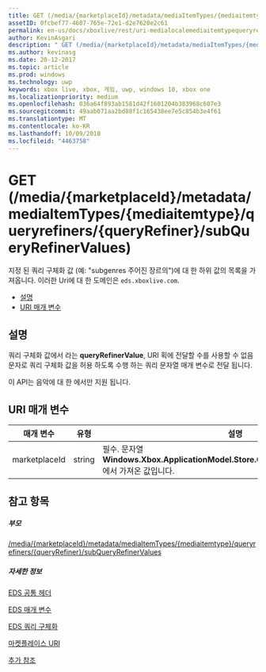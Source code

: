 ```yaml
---
title: GET (/media/{marketplaceId}/metadata/mediaItemTypes/{mediaitemtype}/queryrefiners/{queryRefiner}/subQueryRefinerValues)
assetID: 0fcbef77-4607-765e-72e1-d2e7620e2c61
permalink: en-us/docs/xboxlive/rest/uri-medialocalemediaitemtypequeryrefinersubqueryrefinervaluesget.html
author: KevinAsgari
description: " GET (/media/{marketplaceId}/metadata/mediaItemTypes/{mediaitemtype}/queryrefiners/{queryRefiner}/subQueryRefinerValues)"
ms.author: kevinasg
ms.date: 20-12-2017
ms.topic: article
ms.prod: windows
ms.technology: uwp
keywords: xbox live, xbox, 게임, uwp, windows 10, xbox one
ms.localizationpriority: medium
ms.openlocfilehash: 036a64f893ab1581d42f1601204b383968c607e3
ms.sourcegitcommit: 49aab071aa2bd88f1c165438ee7e5c854b3e4f61
ms.translationtype: MT
ms.contentlocale: ko-KR
ms.lasthandoff: 10/09/2018
ms.locfileid: "4463758"
---
```

# <a name="get-mediamarketplaceidmetadatamediaitemtypesmediaitemtypequeryrefinersqueryrefinersubqueryrefinervalues"></a>GET (/media/{marketplaceId}/metadata/mediaItemTypes/{mediaitemtype}/queryrefiners/{queryRefiner}/subQueryRefinerValues)
지정 된 쿼리 구체화 값 (예: "subgenres 주어진 장르의")에 대 한 하위 값의 목록을 가져옵니다. 이러한 Uri에 대 한 도메인은 `eds.xboxlive.com`.
 
  * [설명](#ID4EV)
  * [URI 매개 변수](#ID4EDB)
 
<a id="ID4EV"></a>

 
## <a name="remarks"></a>설명
 
쿼리 구체화 값에서 라는 **queryRefinerValue**, URI 획에 전달할 수를 사용할 수 없음 문자로 쿼리 구체화 값을 허용 하도록 수행 하는 쿼리 문자열 매개 변수로 전달 됩니다.
 
이 API는 음악에 대 한 에서만 지원 됩니다.
  
<a id="ID4EDB"></a>

 
## <a name="uri-parameters"></a>URI 매개 변수
 
| 매개 변수| 유형| 설명| 
| --- | --- | --- | 
| marketplaceId| string| 필수. 문자열 <b>Windows.Xbox.ApplicationModel.Store.Configuration.MarketplaceId</b>에서 가져온 값입니다.| 
  
<a id="ID4EOB"></a>

 
## <a name="see-also"></a>참고 항목
 
<a id="ID4EQB"></a>

 
##### <a name="parent"></a>부모 

[/media/{marketplaceId}/metadata/mediaItemTypes/{mediaitemtype}/queryrefiners/{queryRefiner}/subQueryRefinerValues](uri-medialocalemediaitemtypequeryrefinersubqueryrefinervalues.md)

  
<a id="ID4E1B"></a>

 
##### <a name="further-information"></a>자세한 정보 

[EDS 공통 헤더](../../additional/edscommonheaders.md)

 [EDS 매개 변수](../../additional/edsparameters.md)

 [EDS 쿼리 구체화](../../additional/edsqueryrefiners.md)

 [마켓플레이스 URI](atoc-reference-marketplace.md)

 [추가 참조](../../additional/atoc-xboxlivews-reference-additional.md)

   